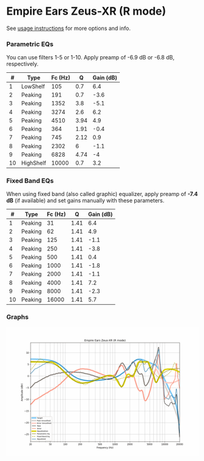 # Empire Ears Zeus-XR (R mode)
See [usage instructions](https://github.com/jaakkopasanen/AutoEq#usage) for more options and info.

### Parametric EQs
You can use filters 1-5 or 1-10. Apply preamp of -6.9 dB or -6.8 dB, respectively.

|   # | Type      |   Fc (Hz) |    Q |   Gain (dB) |
|-----|-----------|-----------|------|-------------|
|   1 | LowShelf  |       105 | 0.7  |         6.4 |
|   2 | Peaking   |       191 | 0.7  |        -3.6 |
|   3 | Peaking   |      1352 | 3.8  |        -5.1 |
|   4 | Peaking   |      3274 | 2.6  |         6.2 |
|   5 | Peaking   |      4510 | 3.94 |         4.9 |
|   6 | Peaking   |       364 | 1.91 |        -0.4 |
|   7 | Peaking   |       745 | 2.12 |         0.9 |
|   8 | Peaking   |      2302 | 6    |        -1.1 |
|   9 | Peaking   |      6828 | 4.74 |        -4   |
|  10 | HighShelf |     10000 | 0.7  |         3.2 |

### Fixed Band EQs
When using fixed band (also called graphic) equalizer, apply preamp of **-7.4 dB** (if available) and set gains manually with these parameters.

|   # | Type    |   Fc (Hz) |    Q |   Gain (dB) |
|-----|---------|-----------|------|-------------|
|   1 | Peaking |        31 | 1.41 |         6.4 |
|   2 | Peaking |        62 | 1.41 |         4.9 |
|   3 | Peaking |       125 | 1.41 |        -1.1 |
|   4 | Peaking |       250 | 1.41 |        -3.8 |
|   5 | Peaking |       500 | 1.41 |         0.4 |
|   6 | Peaking |      1000 | 1.41 |        -1.8 |
|   7 | Peaking |      2000 | 1.41 |        -1.1 |
|   8 | Peaking |      4000 | 1.41 |         7.2 |
|   9 | Peaking |      8000 | 1.41 |        -2.3 |
|  10 | Peaking |     16000 | 1.41 |         5.7 |

### Graphs
![](./Empire%20Ears%20Zeus-XR%20(R%20mode).png)
